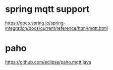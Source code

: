 


# spring mqtt support 
https://docs.spring.io/spring-integration/docs/current/reference/html/mqtt.html

# paho
https://github.com/eclipse/paho.mqtt.java

